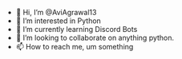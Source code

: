 - 👋 Hi, I’m @AviAgrawal13
- 👀 I’m interested in Python
- 🌱 I’m currently learning Discord Bots
- 💞️ I’m looking to collaborate on anything python.
- 📫 How to reach me, um something


<!---
AviAgrawal13/AviAgrawal13 is a ✨ special ✨ repository because its `README.md` (this file) appears on your GitHub profile.
You can click the Preview link to take a look at your changes.
--->
